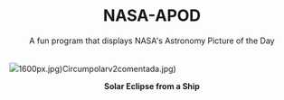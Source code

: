 <div align="center">
  <h1>
    NASA-APOD
  </h1>
</div>
  
<div align="center">
  A fun program that displays NASA's Astronomy Picture of the Day
</div>

<br>

![](https://apod.nasa.gov/apod/image/2304/TSE2023-Comp48-2a.jpg)1600px.jpg)Circumpolarv2comentada.jpg)

<p align = "center">
  <b>Solar Eclipse from a Ship</b>
</p>
